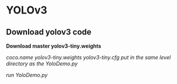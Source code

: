 # YOLOv3
## Download yolov3 code

**Download master yolov3-tiny.weights**

_coco.name yolov3-tiny.weights yolov3-tiny.cfg put in the same level directory as the YoloDemo.py_

_run YoloDemo.py_
